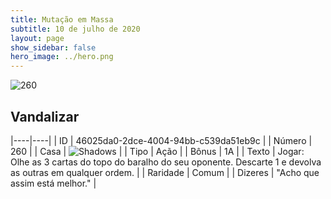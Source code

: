 ```yaml
---
title: Mutação em Massa
subtitle: 10 de julho de 2020
layout: page
show_sidebar: false
hero_image: ../hero.png
---
```


![260](https://cdn.keyforgegame.com/media/card_front/pt/479_260_WJ5M275W7XP_pt.png)

## Vandalizar

|----|----|
| ID | 46025da0-2dce-4004-94bb-c539da51eb9c |
| Número | 260 |
| Casa | ![Shadows](https://archonarcana.com/images/thumb/e/ee/Shadows.png/22px-Shadows.png "Sombras") |
| Tipo | Ação |
| Bônus | 1A |
| Texto | Jogar: Olhe as 3 cartas do topo do baralho do seu oponente. Descarte 1 e devolva as outras em qualquer ordem. |
| Raridade | Comum |
| Dizeres | "Acho que assim está melhor." |
